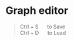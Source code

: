 # Graph editor

> Ctrl + S &nbsp;&nbsp;&nbsp;&nbsp; to Save  
> Ctrl + D &nbsp;&nbsp;&nbsp;&nbsp; to Load  

